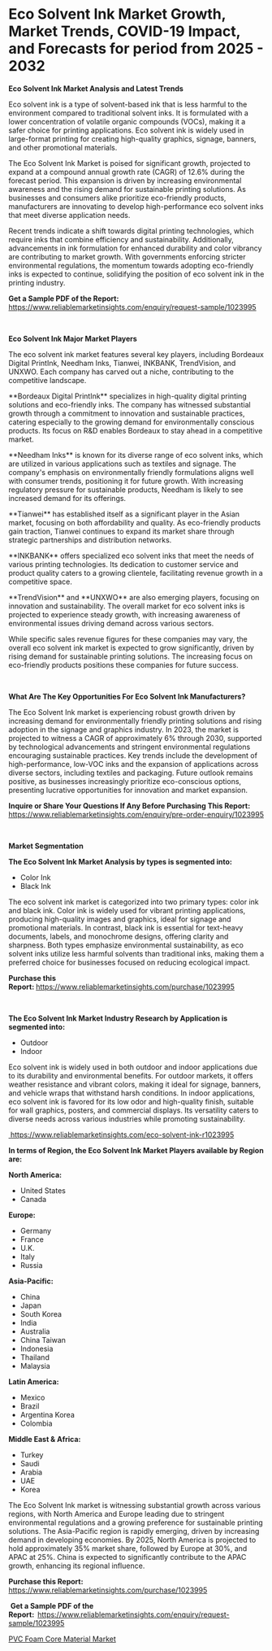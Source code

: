 <p><h1>Eco Solvent Ink Market Growth, Market Trends, COVID-19 Impact, and Forecasts for period from 2025 - 2032</h1></p><p><strong>Eco Solvent Ink Market Analysis and Latest Trends</strong></p>
<p><p>Eco solvent ink is a type of solvent-based ink that is less harmful to the environment compared to traditional solvent inks. It is formulated with a lower concentration of volatile organic compounds (VOCs), making it a safer choice for printing applications. Eco solvent ink is widely used in large-format printing for creating high-quality graphics, signage, banners, and other promotional materials.</p><p>The Eco Solvent Ink Market is poised for significant growth, projected to expand at a compound annual growth rate (CAGR) of 12.6% during the forecast period. This expansion is driven by increasing environmental awareness and the rising demand for sustainable printing solutions. As businesses and consumers alike prioritize eco-friendly products, manufacturers are innovating to develop high-performance eco solvent inks that meet diverse application needs.</p><p>Recent trends indicate a shift towards digital printing technologies, which require inks that combine efficiency and sustainability. Additionally, advancements in ink formulation for enhanced durability and color vibrancy are contributing to market growth. With governments enforcing stricter environmental regulations, the momentum towards adopting eco-friendly inks is expected to continue, solidifying the position of eco solvent ink in the printing industry.</p></p>
<p><strong>Get a Sample PDF of the Report:&nbsp;</strong> <a href="https://www.reliablemarketinsights.com/enquiry/request-sample/1023995?utm_campaign=3186&utm_medium=2&utm_source=Github&utm_content=ia&utm_term=06032025&utm_id=eco-solvent-ink">https://www.reliablemarketinsights.com/enquiry/request-sample/1023995</a></p>
<p>&nbsp;</p>
<p><strong>Eco Solvent Ink Major Market Players</strong></p>
<p><p>The eco solvent ink market features several key players, including Bordeaux Digital PrintInk, Needham Inks, Tianwei, INKBANK, TrendVision, and UNXWO. Each company has carved out a niche, contributing to the competitive landscape.</p><p>**Bordeaux Digital PrintInk** specializes in high-quality digital printing solutions and eco-friendly inks. The company has witnessed substantial growth through a commitment to innovation and sustainable practices, catering especially to the growing demand for environmentally conscious products. Its focus on R&D enables Bordeaux to stay ahead in a competitive market.</p><p>**Needham Inks** is known for its diverse range of eco solvent inks, which are utilized in various applications such as textiles and signage. The company's emphasis on environmentally friendly formulations aligns well with consumer trends, positioning it for future growth. With increasing regulatory pressure for sustainable products, Needham is likely to see increased demand for its offerings.</p><p>**Tianwei** has established itself as a significant player in the Asian market, focusing on both affordability and quality. As eco-friendly products gain traction, Tianwei continues to expand its market share through strategic partnerships and distribution networks.</p><p>**INKBANK** offers specialized eco solvent inks that meet the needs of various printing technologies. Its dedication to customer service and product quality caters to a growing clientele, facilitating revenue growth in a competitive space.</p><p>**TrendVision** and **UNXWO** are also emerging players, focusing on innovation and sustainability. The overall market for eco solvent inks is projected to experience steady growth, with increasing awareness of environmental issues driving demand across various sectors.</p><p>While specific sales revenue figures for these companies may vary, the overall eco solvent ink market is expected to grow significantly, driven by rising demand for sustainable printing solutions. The increasing focus on eco-friendly products positions these companies for future success.</p></p>
<p>&nbsp;</p>
<p><strong>What Are The Key Opportunities For Eco Solvent Ink Manufacturers?</strong></p>
<p><p>The Eco Solvent Ink market is experiencing robust growth driven by increasing demand for environmentally friendly printing solutions and rising adoption in the signage and graphics industry. In 2023, the market is projected to witness a CAGR of approximately 6% through 2030, supported by technological advancements and stringent environmental regulations encouraging sustainable practices. Key trends include the development of high-performance, low-VOC inks and the expansion of applications across diverse sectors, including textiles and packaging. Future outlook remains positive, as businesses increasingly prioritize eco-conscious options, presenting lucrative opportunities for innovation and market expansion.</p></p>
<p><strong>Inquire or Share Your Questions If Any Before Purchasing This Report:</strong> <a href="https://www.reliablemarketinsights.com/enquiry/pre-order-enquiry/1023995?utm_campaign=3186&utm_medium=2&utm_source=Github&utm_content=ia&utm_term=06032025&utm_id=eco-solvent-ink">https://www.reliablemarketinsights.com/enquiry/pre-order-enquiry/1023995</a></p>
<p>&nbsp;</p>
<p><strong>Market Segmentation</strong></p>
<p><strong>The Eco Solvent Ink Market Analysis by types is segmented into:</strong></p>
<p><ul><li>Color Ink</li><li>Black Ink</li></ul></p>
<p><p>The eco solvent ink market is categorized into two primary types: color ink and black ink. Color ink is widely used for vibrant printing applications, producing high-quality images and graphics, ideal for signage and promotional materials. In contrast, black ink is essential for text-heavy documents, labels, and monochrome designs, offering clarity and sharpness. Both types emphasize environmental sustainability, as eco solvent inks utilize less harmful solvents than traditional inks, making them a preferred choice for businesses focused on reducing ecological impact.</p></p>
<p><strong>Purchase this Report:&nbsp;</strong><a href="https://www.reliablemarketinsights.com/purchase/1023995?utm_campaign=3186&utm_medium=2&utm_source=Github&utm_content=ia&utm_term=06032025&utm_id=eco-solvent-ink">https://www.reliablemarketinsights.com/purchase/1023995</a></p>
<p>&nbsp;</p>
<p><strong>The Eco Solvent Ink Market Industry Research by Application is segmented into:</strong></p>
<p><ul><li>Outdoor</li><li>Indoor</li></ul></p>
<p><p>Eco solvent ink is widely used in both outdoor and indoor applications due to its durability and environmental benefits. For outdoor markets, it offers weather resistance and vibrant colors, making it ideal for signage, banners, and vehicle wraps that withstand harsh conditions. In indoor applications, eco solvent ink is favored for its low odor and high-quality finish, suitable for wall graphics, posters, and commercial displays. Its versatility caters to diverse needs across various industries while promoting sustainability.</p></p>
<p><a href="https://www.reliablemarketinsights.com/eco-solvent-ink-r1023995?utm_campaign=3186&utm_medium=2&utm_source=Github&utm_content=ia&utm_term=06032025&utm_id=eco-solvent-ink">&nbsp;https://www.reliablemarketinsights.com/eco-solvent-ink-r1023995</a></p>
<p><strong>In terms of Region, the Eco Solvent Ink Market Players available by Region are:</strong></p>
<p>
    <p> <strong> North America: </strong>
        <ul>
            <li>United States</li>
            <li>Canada</li>
        </ul>
        </p> 
    <p> <strong> Europe: </strong>
        <ul>
            <li>Germany</li>
            <li>France</li>
            <li>U.K.</li>
            <li>Italy</li>
            <li>Russia</li>
        </ul>
        </p> 
    <p> <strong> Asia-Pacific: </strong>
        <ul>
            <li>China</li>
            <li>Japan</li>
            <li>South Korea</li>
            <li>India</li>
            <li>Australia</li>
            <li>China Taiwan</li>
            <li>Indonesia</li>
            <li>Thailand</li>
            <li>Malaysia</li>
        </ul>
        </p> 
    <p> <strong> Latin America: </strong>
        <ul>
            <li>Mexico</li>
            <li>Brazil</li>
            <li>Argentina Korea</li>
            <li>Colombia</li>
        </ul>
        </p> 
    <p> <strong> Middle East & Africa: </strong>
        <ul>
            <li>Turkey</li>
            <li>Saudi</li>
            <li>Arabia</li>
            <li>UAE</li>
            <li>Korea</li>
        </ul>
    </p>
    </p>
<p><p>The Eco Solvent Ink market is witnessing substantial growth across various regions, with North America and Europe leading due to stringent environmental regulations and a growing preference for sustainable printing solutions. The Asia-Pacific region is rapidly emerging, driven by increasing demand in developing economies. By 2025, North America is projected to hold approximately 35% market share, followed by Europe at 30%, and APAC at 25%. China is expected to significantly contribute to the APAC growth, enhancing its regional influence.</p></p>
<p><strong>Purchase this Report: </strong><a href="https://www.reliablemarketinsights.com/purchase/1023995?utm_campaign=3186&utm_medium=2&utm_source=Github&utm_content=ia&utm_term=06032025&utm_id=eco-solvent-ink">https://www.reliablemarketinsights.com/purchase/1023995</a></p>
<p>&nbsp;<strong>Get a Sample PDF of the Report:&nbsp;&nbsp;</strong><a href="https://www.reliablemarketinsights.com/enquiry/request-sample/1023995?utm_campaign=3186&utm_medium=2&utm_source=Github&utm_content=ia&utm_term=06032025&utm_id=eco-solvent-ink">https://www.reliablemarketinsights.com/enquiry/request-sample/1023995</a></p>
<p><strong></strong></p>
<p><p><a href="https://github.com/lizonbochil23/Market-Research-Report-List-1/blob/main/pvc-foam-core-material-market.md?utm_campaign=3186&utm_medium=2&utm_source=Github&utm_content=ia&utm_term=06032025&utm_id=eco-solvent-ink">PVC Foam Core Material Market</a></p></p>